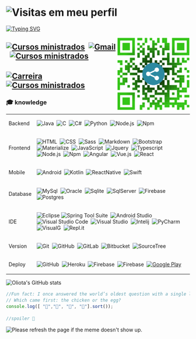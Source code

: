 
# ![Visitas em meu perfil](https://komarev.com/ghpvc/?username=oliota&color=ff0000&label=Welcome+to+my+profile+you+are+visitor+nº:)



 
<!-- 
  <table border='0'>
<tr> 

<td width="70%">   -->

[![Typing SVG](https://readme-typing-svg.herokuapp.com/?color=%23000&width=400&height=80&size=20&multiline=true&lines=Hi,+I'm+Rubem+Oliota;Senior+systems+analyst+at+Capgemini;Multistack+instructor+on+Proway)](https://git.io/typing-svg)
<!-- <p><em>Senior Systems Analyst currently at <a href="https://www.capgemini.com/">Capgemini</a>
<p><em>Multistack instructor on <a href="https://www.proway.com.br/">Proway</a> 
-->
<!-- </td>

<td>

<img align='right' src="/img/qrcode_oliota_com.png"   >
</td>
</tr>

</table>  -->

 




<img align='right' src="/img/qrcode_oliota_com.png" width="200px"  >

[![Cursos ministrados](https://img.shields.io/badge/-Instagram-ff0000?style=flat&logo=instagram&logoColor=white)](https://www.instagram.com/oliotaartesanato/)&nbsp;
[![Gmail](https://img.shields.io/badge/-Email-green?style=flat&logo=gmail&logoColor=white)](https://mail.google.com/mail/?view=cm&fs=1&to=rubemoliota@gmail.com&su=Contato%20-%20via%20perfil%20do%20github&body=Ol%C3%A1%20Rubem%20Tudo%20bem?/)&nbsp;
[![Cursos ministrados](https://img.shields.io/badge/-Linkedin-blue?style=flat&logo=linkedin&logoColor=white)](https://www.linkedin.com/in/rubem-oliota-abb273120/)&nbsp;
---
[![Carreira](https://img.shields.io/badge/Career-12%20years-blue)](https://oliota.com/cv)&nbsp;
[![Cursos ministrados](https://img.shields.io/badge/Courses%20taught-20-blue)](https://oliota.com/cursos)&nbsp;
---

<!-- <iframe src="https://oliota.github.io/examples/impossivel/index.html" height="405" width="720" style="border: 1px solid #464646;" allowfullscreen="" allow="autoplay" data-external="1"></iframe> -->

  
 
### 🎓 knowledge

<table > 
<tbody>
<tr>
<td>Backend</td>
<td>

![Java](https://img.shields.io/badge/-Java-black?style=flat&logo=Java)&nbsp;
![C](https://img.shields.io/badge/-C-black?style=flat&logo=C&logoColor=white)&nbsp;
![C#](https://img.shields.io/badge/-C%23-black?style=flat&logo=C+sharp&logoColor=white)&nbsp;
![Python](https://img.shields.io/badge/-Python-black?style=flat&logo=python)&nbsp;
![Node.js](https://img.shields.io/badge/-Node.js-black?style=flat&logo=node.js)&nbsp;
![Npm](https://img.shields.io/badge/-Npm-black?style=flat&logo=npm)&nbsp;


</tr>

<tr>
<td>Frontend</td>
<td>

![HTML](https://img.shields.io/badge/-HTML-black?style=flat&logo=HTML5)&nbsp;
![CSS](https://img.shields.io/badge/-CSS-black?style=flat&logo=CSS3&logoColor=1572B6)&nbsp;
![Sass](https://img.shields.io/badge/-Sass-black?style=flat&logo=sass)&nbsp;
![Markdown](https://img.shields.io/badge/-Markdown-black?style=flat&logo=markdown)&nbsp;
![Bootstrap](https://img.shields.io/badge/-Bootstrap-black?style=flat&logo=bootstrap)&nbsp;
![Materialize](https://img.shields.io/badge/-Materialize-black?style=flat&logo=Material-design&logoColor=red)&nbsp;
![JavaScript](https://img.shields.io/badge/-JavaScript-black?style=flat&logo=javascript)&nbsp;
![Jquery](https://img.shields.io/badge/-Jquery-black?style=flat&logo=jquery)&nbsp;
![Typescript](https://img.shields.io/badge/-Typescript-black?style=flat&logo=typescript)&nbsp;
![Node.js](https://img.shields.io/badge/-Node.js-black?style=flat&logo=node.js)&nbsp;
![Npm](https://img.shields.io/badge/-Npm-black?style=flat&logo=npm)&nbsp;
![Angular](https://img.shields.io/badge/-Angular-black?style=flat&logo=angular&logoColor=red)&nbsp;
![Vue.js](https://img.shields.io/badge/-Vue.js-black?style=flat&logo=vue.js)&nbsp;
![React](https://img.shields.io/badge/-React-black?style=flat&logo=react)&nbsp;


</td>

</tr>

<tr>

<td>Mobile</td>
<td>

![Android](https://img.shields.io/badge/-Android%20java-black?style=flat&logo=Android&logoColor=green)&nbsp;
![Kotlin](https://img.shields.io/badge/-Android%20kotlin-black?style=flat&logo=kotlin&logoColor=green)&nbsp;
![ReactNative](https://img.shields.io/badge/-React%20Native-black?style=flat&logo=react)&nbsp;
![Swift](https://img.shields.io/badge/-IOS.Swift-black?style=flat&logo=Swift)&nbsp;

</td>

</tr>

<tr>

<td>Database</td>
<td>

![MySql](https://img.shields.io/badge/-MySql-black?style=flat&logo=mysql)&nbsp;
![Oracle](https://img.shields.io/badge/-Oracle-black?style=flat&logo=oracle&logoColor=red)&nbsp;
![Sqlite](https://img.shields.io/badge/-Sqlite-black?style=flat&logo=sqlite)&nbsp;
![SqlServer](https://img.shields.io/badge/-SqlServer-black?style=flat&logo=microsoft-Sql-Server)&nbsp;
![Firebase](https://img.shields.io/badge/-Firebase-black?style=flat&logo=firebase)&nbsp;
![Postgres](https://img.shields.io/badge/-PostgreSql-black?style=flat&logo=postgresql)&nbsp;

</td>
</tr>

<tr>

<td>IDE</td>
<td>

![Eclipse](https://img.shields.io/badge/-Eclipse-black?style=flat&logo=eclipse-ide&logoColor=orange)
![Spring Tool Suite](https://img.shields.io/badge/-Spring%20Tool%20Suite-black?style=flat&logo=Spring&logoColor=green)&nbsp;
![Android Studio](https://img.shields.io/badge/-Android%20Studio-black?style=flat&logo=Android+Studio&logoColor=green)&nbsp;
![Visual Studio Code](https://img.shields.io/badge/-Visual%20Studio%20Code-black?style=flat&logo=visual-studio-code&logoColor=007ACC)&nbsp;
![Visual Studio](https://img.shields.io/badge/-Visual%20Studio-black?style=flat&logo=visual-studio&logoColor=purple)&nbsp;
![Intelij](https://img.shields.io/badge/-Intelij-black?style=flat&logo=Jetbrains&logoColor=white)&nbsp;
![PyCharm](https://img.shields.io/badge/-Pycharm-black?style=flat&logo=Pycharm&logoColor=blue)&nbsp;
![VisualG](https://img.shields.io/badge/-VisualG-black?style=flat&logo=v&logoColor=a66321)&nbsp;
![Repl.it](https://img.shields.io/badge/-Repl.it-black?style=flat&logo=replit)&nbsp;

</td>
</tr>

<tr>

<td>Version</td>
<td>

![Git](https://img.shields.io/badge/-Git-black?style=flat&logo=git)&nbsp;
![GitHub](https://img.shields.io/badge/-GitHub-black?style=flat&logo=github)&nbsp;
![GitLab](https://img.shields.io/badge/-Git%20Lab-black?style=flat&logo=gitlab)&nbsp;
![Bitbucket](https://img.shields.io/badge/-Bitbucket-black?style=flat&logo=bitbucket)&nbsp;
![SourceTree](https://img.shields.io/badge/-SourceTree-black?style=flat&logo=sourcetree&logoColor=blue)&nbsp;

</td>
</tr>

<tr>

<td>Deploy</td>

 <td>

![GitHub](https://img.shields.io/badge/-GitHub-black?style=flat&logo=github)&nbsp;
![Heroku](https://img.shields.io/badge/-Heroku-black?style=flat&logo=heroku)&nbsp;
![Firebase](https://img.shields.io/badge/-Firebase-black?style=flat&logo=firebase)&nbsp;
![Firebase](https://img.shields.io/badge/-Google%20domains-black?style=flat&logo=google-domains)&nbsp;
[![Google Play](https://img.shields.io/badge/-Google%20play-black?style=flat&logo=google-play)](https://play.google.com/store/apps/dev?id=4624325070796601602)&nbsp;

</td>
</tr>

</tbody>
</table>




![Oliota's GitHub stats](https://github-readme-stats.vercel.app/api?username=oliota&show_icons=true&theme=vue)

``` javascript
//Fun fact: I once answered the world’s oldest question with a single line of JavaScript
// Which came first: the chicken or the egg?
console.log([ "🐣","🥚", "🐔", "🐥"].sort());

//spoiler 🐔

```

<!-- [![GitHub Streak](https://github-readme-streak-stats.herokuapp.com/?user=oliota&theme=vue)](https://oliota.herokuapp.com/) -->



<!-- [![Omid Nikrah StackOverflow](https://github-readme-stackoverflow.vercel.app/?userID=8026932)](https://stackoverflow.com/users/6558042/omid-nikrah) -->


<img src='https://random-memer.herokuapp.com/' title="Meme" alt="Please refresh the page if the meme doesn't show up.">

 


